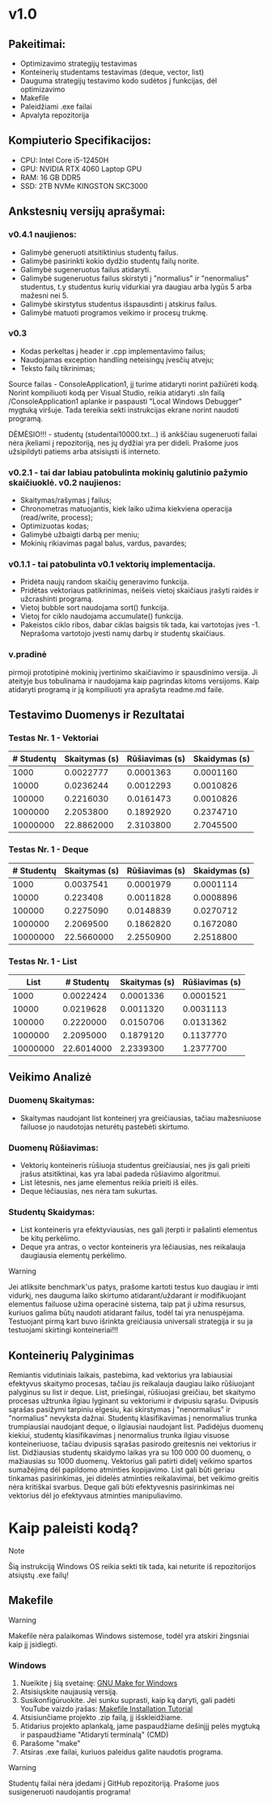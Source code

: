 # v1.0

## Pakeitimai:
- Optimizavimo strategijų testavimas
- Konteinerių studentams testavimas (deque, vector, list)
- Dauguma strategijų testavimo kodo sudėtos į funkcijas, dėl optimizavimo
- Makefile
- Paleidžiami .exe failai
- Apvalyta repozitorija

## Kompiuterio Specifikacijos:
- CPU: Intel Core i5-12450H
- GPU: NVIDIA RTX 4060 Laptop GPU
- RAM: 16 GB DDR5
- SSD: 2TB NVMe KINGSTON SKC3000

## Ankstesnių versijų aprašymai:
### v0.4.1 naujienos:
- Galimybė generuoti atsitiktinius studentų failus.
- Galimybė pasirinkti kokio dydžio studentų failų norite.
- Galimybė sugeneruotus failus atidaryti.
- Galimybė sugeneruotus failus skirstyti į "normalius" ir "nenormalius" studentus, t.y studentus kurių vidurkiai yra daugiau arba lygūs 5 arba mažesni nei 5.
- Galimybė skirstytus studentus išspausdinti į atskirus failus.
- Galimybė matuoti programos veikimo ir procesų trukmę.

### v0.3

- Kodas perkeltas į header ir .cpp implementavimo failus;
- Naudojamas exception handling neteisingų įvesčių atveju; 
- Teksto failų tikrinimas;

Source failas - ConsoleApplication1, jį turime atidaryti norint pažiūrėti kodą. Norint kompiliuoti kodą per Visual Studio, reikia atidaryti .sln failą /ConsoleApplication1 aplanke ir paspausti "Local Windows Debugger" mygtuką viršuje. Tada tereikia sekti instrukcijas ekrane norint naudoti programą.

DĖMĖSIO!!! - studentų (studentai10000.txt...) iš ankščiau sugeneruoti failai nėra įkeliami į repozitoriją, nes jų dydžiai yra per dideli. Prašome juos užsipildyti patiems arba atsisiųsti iš interneto.

### v0.2.1 - tai dar labiau patobulinta mokinių galutinio pažymio skaičiuoklė. v0.2 naujienos:
- Skaitymas/rašymas į failus;
- Chronometras matuojantis, kiek laiko užima kiekviena operacija (read/write, process);
- Optimizuotas kodas;
- Galimybė užbaigti darbą per meniu;
- Mokinių rikiavimas pagal balus, vardus, pavardes;

### v0.1.1 - tai patobulinta v0.1 vektorių implementacija.
- Pridėta naujų random skaičių generavimo funkcija.
- Pridėtas vektoriaus patikrinimas, neišeis vietoj skaičiaus įrašyti raidės ir užcrashinti programą.
- Vietoj bubble sort naudojama sort() funkcija.
- Vietoj for ciklo naudojama accumulate() funkcija.
- Pakeistos ciklo ribos, dabar ciklas baigsis tik tada, kai vartotojas įves -1. Neprašoma vartotojo įvesti namų darbų ir studentų skaičiaus.

### v.pradinė
pirmoji prototipinė mokinių įvertinimo skaičiavimo ir spausdinimo versija. Ji ateityje bus tobulinama ir naudojama kaip pagrindas kitoms versijoms. Kaip atidaryti programą ir ją kompiliuoti yra aprašyta readme.md faile.

## Testavimo Duomenys ir Rezultatai

### Testas Nr. 1 - Vektoriai

| # Studentų| Skaitymas (s)| Rūšiavimas (s) | Skaidymas (s) 
|-----------|--------------|----------------|----------------
| 1000      | 0.0022777    | 0.0001363      | 0.0001160      
| 10000     | 0.0236244    | 0.0012293      | 0.0010826      
| 100000    | 0.2216030    | 0.0161473      | 0.0010826      
| 1000000   | 2.2053800    | 0.1892920      | 0.2374710      
| 10000000  | 22.8862000   | 2.3103800      | 2.7045500      

### Testas Nr. 1 - Deque

| # Studentų| Skaitymas (s)| Rūšiavimas (s)  | Skaidymas (s) 
|-----------|--------------|-----------------|-----------------
| 1000      | 0.0037541    | 0.0001979       | 0.0001114      
| 10000     | 0.223408     | 0.0011828       | 0.0008896      
| 100000    | 0.2275090    | 0.0148839       | 0.0270712      
| 1000000   | 2.2069500    | 0.1862820       | 0.1672080      
| 10000000  | 22.5660000   | 2.2550900       | 2.2518800      

### Testas Nr. 1 - List

| List      | # Studentų  | Skaitymas (s)  | Rūšiavimas (s) 
|-----------|-------------|----------------|---------------
| 1000      | 0.0022424   | 0.0001336      | 0.0001521      
| 10000     | 0.0219628   | 0.0011320      | 0.0031113      
| 100000    | 0.2220000   | 0.0150706      | 0.0131362      
| 1000000   | 2.2095000   | 0.1879120      | 0.1137770      
| 10000000  | 22.6014000  | 2.2339300      | 1.2377700      

## Veikimo Analizė

### Duomenų Skaitymas:
- Skaitymas naudojant list konteinerį yra greičiausias, tačiau mažesniuose failuose jo naudotojas neturėtų pastebėti skirtumo.

### Duomenų Rūšiavimas:
- Vektorių konteineris rūšiuoja studentus greičiausiai, nes jis gali prieiti įrašus atsitiktinai, kas yra labai padeda rūšiavimo algoritmui.
- List lėtesnis, nes jame elementus reikia prieiti iš eilės.
- Deque lėčiausias, nes nėra tam sukurtas.

### Studentų Skaidymas:
- List konteineris yra efektyviausias, nes gali įterpti ir pašalinti elementus be kitų perkėlimo.
- Deque yra antras, o vector konteineris yra lėčiausias, nes reikalauja daugiausia elementų perkėlimo.

> [!WARNING]  
>Jei atliksite benchmark'us patys, prašome kartoti testus kuo daugiau ir imti vidurkį, nes dauguma laiko skirtumo atidarant/uždarant ir modifikuojant elementus failuose užima operacinė sistema, taip pat ji užima resursus, kuriuos galima būtų naudoti atidarant failus, todėl tai yra nenuspėjama. Testuojant pirmą kart buvo išrinkta greičiausia universali strategija ir su ja testuojami skirtingi konteineriai!!!

## Konteinerių Palyginimas
Remiantis vidutiniais laikais, pastebima, kad vektorius yra labiausiai efektyvus skaitymo procesas, tačiau jis reikalauja daugiau laiko rūšiuojant palyginus su list ir deque. List, priešingai, rūšiuojasi greičiau, bet skaitymo procesas užtrunka ilgiau lyginant su vektoriumi ir dvipusiu sąrašu. Dvipusis sąrašas pasižymi tarpiniu elgesiu, kai skirstymas į "nenormalius" ir "normalius" nevyksta dažnai. Studentų klasifikavimas į nenormalius trunka trumpiausiai naudojant deque, o ilgiausiai naudojant list. Padidėjus duomenų kiekiui, studentų klasifikavimas į nenormalius trunka ilgiau visuose konteineriuose, tačiau dvipusis sąrašas pasirodo greitesnis nei vektorius ir list. Didžiausias studentų skaidymo laikas yra su 100 000 00 duomenų, o mažiausias su 1000 duomenų. Vektorius gali patirti didelį veikimo spartos sumažėjimą dėl papildomo atminties kopijavimo. List gali būti geriau tinkamas pasirinkimas, jei didelės atminties reikalavimai, bet veikimo greitis nėra kritiškai svarbus. Deque gali būti efektyvesnis pasirinkimas nei vektorius dėl jo efektyvaus atminties manipuliavimo.

# Kaip paleisti kodą?

> [!NOTE]  
> Šią instrukciją Windows OS reikia sekti tik tada, kai neturite iš repozitorijos atsiųstų .exe failų!

## Makefile

> [!WARNING]  
> Makefile nėra palaikomas Windows sistemose, todėl yra atskiri žingsniai kaip jį įsidiegti.

### Windows

1. Nueikite į šią svetainę: [GNU Make for Windows](https://sourceforge.net/projects/gnuwin32/files/make/3.81/)
2. Atsisiųskite naujausią versiją.
3. Susikonfigūruokite. Jei sunku suprasti, kaip ką daryti, gali padėti YouTube vaizdo įrašas: [Makefile Installation Tutorial](https://www.youtube.com/watch?v=taCJhnBXG_w)
4. Atsisiunčiame projekto .zip failą, jį išskleidžiame.
5. Atidarius projekto aplankalą, jame paspaudžiame dešinįjį pelės mygtuką ir paspaudžiame "Atidaryti terminalą" (CMD)
6. Parašome "make"
7. Atsiras .exe failai, kuriuos paleidus galite naudotis programa.

> [!WARNING]  
> Studentų failai nėra įdedami į GitHub repozitoriją. Prašome juos susigeneruoti naudojantis programa!

